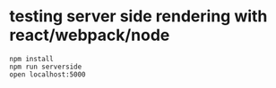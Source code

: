 # testing server side rendering with react/webpack/node

```
npm install
npm run serverside
open localhost:5000
```
